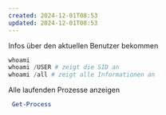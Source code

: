 ```yaml
---
created: 2024-12-01T08:53
updated: 2024-12-01T08:53
---
```

Infos über den aktuellen Benutzer bekommen

```powershell
whoami 
whoami /USER # zeigt die SID an
whoami /all # zeigt alle Informationen an
```

Alle laufenden Prozesse anzeigen

```powershell
 Get-Process
```
